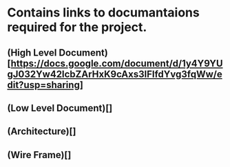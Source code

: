 # Contains links to documantaions required for the project.

## (High Level Document)[https://docs.google.com/document/d/1y4Y9YUgJ032Yw42IcbZArHxK9cAxs3lFIfdYvg3fqWw/edit?usp=sharing]

## (Low Level Document)[]

## (Architecture)[]

## (Wire Frame)[]

